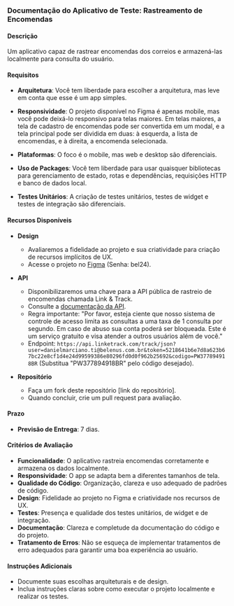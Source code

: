 ### Documentação do Aplicativo de Teste: Rastreamento de Encomendas

#### Descrição
Um aplicativo capaz de rastrear encomendas dos correios e armazená-las localmente para consulta do usuário.

#### Requisitos

- **Arquitetura**: Você tem liberdade para escolher a arquitetura, mas leve em conta que esse é um app simples.
  
- **Responsividade**: O projeto disponível no Figma é apenas mobile, mas você pode deixá-lo responsivo para telas maiores. Em telas maiores, a tela de cadastro de encomendas pode ser convertida em um modal, e a tela principal pode ser dividida em duas: à esquerda, a lista de encomendas, e à direita, a encomenda selecionada.
  
- **Plataformas**: O foco é o mobile, mas web e desktop são diferenciais.
  
- **Uso de Packages**: Você tem liberdade para usar quaisquer bibliotecas para gerenciamento de estado, rotas e dependências, requisições HTTP e banco de dados local.
  
- **Testes Unitários**: A criação de testes unitários, testes de widget e testes de integração são diferenciais.

#### Recursos Disponíveis

- **Design**
  - Avaliaremos a fidelidade ao projeto e sua criatividade para criação de recursos implícitos de UX.
  - Acesse o projeto no [Figma](https://www.figma.com/design/q5V0kmio5nFC0uNWhXGazn/Package-Tracking?node-id=0-1&t=PU60WiUmOvUFeC8L-1) (Senha: bel24).

- **API**
  - Disponibilizaremos uma chave para a API pública de rastreio de encomendas chamada Link & Track.
  - Consulte a [documentação da API](http://linketrack.com/api).
  - Regra importante: "Por favor, esteja ciente que nosso sistema de controle de acesso limita as consultas a uma taxa de 1 consulta por segundo. Em caso de abuso sua conta poderá ser bloqueada. Este é um serviço gratuito e visa atender a outros usuários além de você."
  - Endpoint: `https://api.linketrack.com/track/json?user=danielmarciano.ti@belenus.com.br&token=5218641b6e7d8a623b67bc22e8cf1d4e24d99599386e80296fd0d0f962b25692&codigo=PW377894918BR` (Substitua "PW377894918BR" pelo código desejado).

- **Repositório**
  - Faça um fork deste repositório [link do repositório].
  - Quando concluir, crie um pull request para avaliação.

#### Prazo
- **Previsão de Entrega**: 7 dias.

#### Critérios de Avaliação
- **Funcionalidade**: O aplicativo rastreia encomendas corretamente e armazena os dados localmente.
- **Responsividade**: O app se adapta bem a diferentes tamanhos de tela.
- **Qualidade do Código**: Organização, clareza e uso adequado de padrões de código.
- **Design**: Fidelidade ao projeto no Figma e criatividade nos recursos de UX.
- **Testes**: Presença e qualidade dos testes unitários, de widget e de integração.
- **Documentação**: Clareza e completude da documentação do código e do projeto.
- **Tratamento de Erros**: Não se esqueça de implementar tratamentos de erro adequados para garantir uma boa experiência ao usuário.

#### Instruções Adicionais
- Documente suas escolhas arquiteturais e de design.
- Inclua instruções claras sobre como executar o projeto localmente e realizar os testes.
